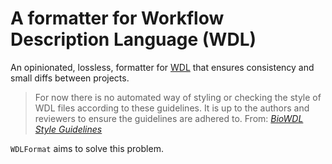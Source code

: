 # A formatter for Workflow Description Language (WDL)

An opinionated, lossless, formatter for [WDL](https://github.com/openwdl/wdl) that ensures consistency and small diffs between projects. 

> For now there is no automated way of styling or checking the style of WDL files according to these guidelines. It is up to the authors and reviewers to ensure the guidelines are adhered to. 
> From: [*BioWDL Style Guidelines*](https://biowdl.github.io/styleGuidelines.html)


`WDLFormat` aims to solve this problem.